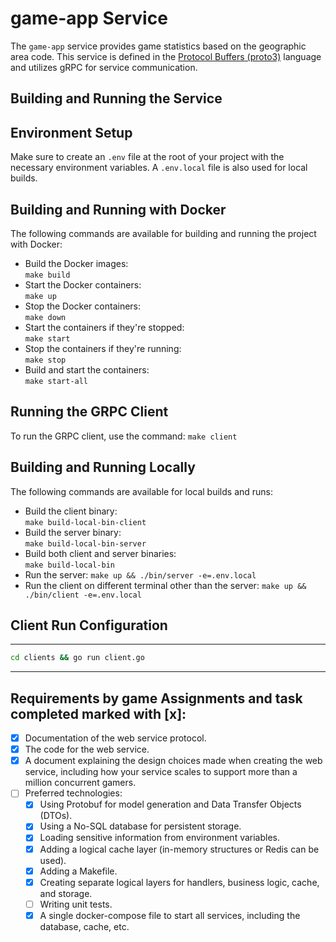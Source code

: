 # game-app Service

The `game-app` service provides game statistics based on the geographic area code. This service is defined in the [Protocol Buffers (proto3)](https://developers.google.com/protocol-buffers) language and utilizes gRPC for service communication.

## Building and Running the Service

## Environment Setup

Make sure to create an `.env` file at the root of your project with the necessary environment variables. A `.env.local` file is also used for local builds.

## Building and Running with Docker

The following commands are available for building and running the project with Docker:

- Build the Docker images:  
  `make build`
- Start the Docker containers:  
  `make up`
- Stop the Docker containers:  
  `make down`
- Start the containers if they're stopped:  
  `make start`
- Stop the containers if they're running:  
  `make stop`
- Build and start the containers:  
  `make start-all`

## Running the GRPC Client

To run the GRPC client, use the command:
`make client`

## Building and Running Locally

The following commands are available for local builds and runs:

- Build the client binary:  
  `make build-local-bin-client`
- Build the server binary:  
  `make build-local-bin-server`
- Build both client and server binaries:  
  `make build-local-bin`
- Run the server:
  `make up && ./bin/server -e=.env.local`
- Run the client on different terminal other than the server:
  `make up && ./bin/client -e=.env.local`

## Client Run Configuration

---

```bash
cd clients && go run client.go
```

---

## Requirements by game Assignments and task completed marked with [x]:

- [x] Documentation of the web service protocol.
- [x] The code for the web service.
- [x] A document explaining the design choices made when creating the web service, including how your service scales to support more than a million concurrent gamers.
- [ ] Preferred technologies:
  - [x] Using Protobuf for model generation and Data Transfer Objects (DTOs).
  - [x] Using a No-SQL database for persistent storage.
  - [x] Loading sensitive information from environment variables.
  - [x] Adding a logical cache layer (in-memory structures or Redis can be used).
  - [x] Adding a Makefile.
  - [x] Creating separate logical layers for handlers, business logic, cache, and storage.
  - [ ] Writing unit tests.
  - [x] A single docker-compose file to start all services, including the database, cache, etc.
